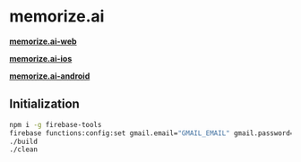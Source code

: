 # **memorize.ai**

**[memorize.ai-web](https://github.com/kenmueller/memorize.ai-web)**

**[memorize.ai-ios](https://github.com/kenmueller/memorize.ai-ios)**

**[memorize.ai-android](https://github.com/kenmueller/memorize.ai-android)**

## Initialization

```bash
npm i -g firebase-tools
firebase functions:config:set gmail.email="GMAIL_EMAIL" gmail.password="GMAIL_PASSWORD" algolia.app_id="ALGOLIA_APP_ID" algolia.api_key="ALGOLIA_API_KEY"
./build
./clean
```
